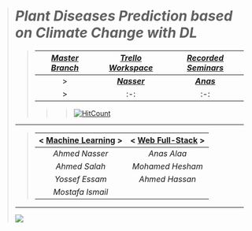 > # ***Plant Diseases Prediction based on Climate Change with DL***
>> | <a href="https://github.com/AhmedNasser1601/Plant-Diseases-Prediction">***Master Branch***</a> | <a href="https://trello.com/b/Mw7xAdzG">***Trello Workspace***</a> | <a href="https://youtube.com/playlist?list=PL36BSHgSRtG-4dsKaMgvQVcDek2VSNdEe">***Recorded Seminars***</a> |
>> | :-: | :-: | :-: |
>>> | <a href="https://github.com/AhmedNasser1601">***Nasser***</a> | <a href="https://github.com/Anasss885">***Anas***</a> | <a href="https://github.com/Ahmedsalahemam">***Salah***</a> | <a href="https://github.com/Muhammad-Hishamm">***Hesham***</a> | <a href="https://github.com/YossefEFM">***Yossef***</a> | <a href="https://github.com/ahmedbasha10">***Hassan***</a> | <a href="https://github.com/MostafaEsma3il">***Mostafa***</a> |
>>> | :-: | :-: | :-: | :-: | :-: | :-: | :-: |
>>>> [![HitCount](https://hits.dwyl.com/AhmedNasser1601/Plant-Diseases-Prediction.svg?style=flat-square)](http://hits.dwyl.com/AhmedNasser1601/Plant-Diseases-Prediction)
> ___
>> | < <a href="https://github.com/AhmedNasser1601/Plant-Diseases-Prediction/tree/ML">**Machine Learning**</a> > | < <a href="https://github.com/AhmedNasser1601/Plant-Diseases-Prediction/tree/Web">**Web Full-Stack**</a> > |
>> | :-: | :-: |
>> | *Ahmed Nasser* | *Anas Alaa* |
>> | *Ahmed Salah* | *Mohamed Hesham* |
>> | *Yossef Essam* | *Ahmed Hassan* |
>> | *Mostafa Ismail* | |
> ___
> <img src="https://user-images.githubusercontent.com/60184582/206036891-14eddd15-38cf-474c-856a-2736cbdf9c48.png">
